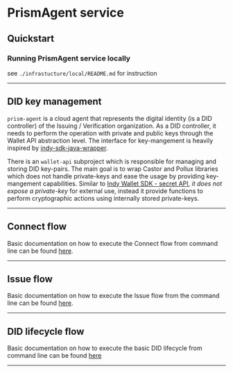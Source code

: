 # PrismAgent service

## Quickstart

### Running PrismAgent service locally

see `./infrastucture/local/README.md` for instruction

---

## DID key management

`prism-agent` is a cloud agent that represents the digital identity (is a DID controller)
of the Issuing / Verification organization. As a DID controller, it needs to perform
the operation with private and public keys through the Wallet API abstraction level.
The interface for key-mangement is heavily inspired by
[indy-sdk-java-wrapper](https://github.com/hyperledger/indy-sdk/tree/main/wrappers/java).

There is an `wallet-api` subproject which is responsible for managing and storing DID key-pairs.
The main goal is to wrap Castor and Pollux libraries which does not handle private-keys
and ease the usage by providing key-mangement capabilities.
Similar to [Indy Wallet SDK - secret API](https://github.com/hyperledger/indy-sdk/tree/main/docs/design/003-wallet-storage#secrets-api),
*it does not expose a private-key* for external use, instead it provide functions to perform cryptographic actions using internally stored private-keys.

---
## Connect flow
Basic documentation on how to execute the Connect flow from command line can be found [here](./connect.md).

---
## Issue flow
Basic documentation on how to execute the Issue flow from the command line can be found [here](./issue.md).

---
## DID lifecycle flow
Basic documentation on how to execute the basic DID lifecycle from command line can be found [here](./did.md)

---
